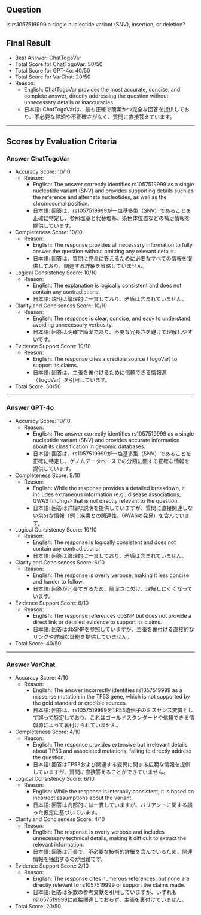 ## Question

Is rs1057519999 a single nucleotide variant (SNV), insertion, or deletion?

## Final Result

- Best Answer: ChatTogoVar
- Total Score for ChatTogoVar: 50/50
- Total Score for GPT-4o: 40/50
- Total Score for VarChat: 20/50
- Reason:
  - English: ChatTogoVar provides the most accurate, concise, and complete answer, directly addressing the question without unnecessary details or inaccuracies.
  - 日本語: ChatTogoVarは、最も正確で簡潔かつ完全な回答を提供しており、不必要な詳細や不正確さがなく、質問に直接答えています。

---

## Scores by Evaluation Criteria

### Answer ChatTogoVar
- Accuracy Score: 10/10
  - Reason: 
    - English: The answer correctly identifies rs1057519999 as a single nucleotide variant (SNV) and provides supporting details such as the reference and alternate nucleotides, as well as the chromosomal position.
    - 日本語: 回答は、rs1057519999が一塩基多型（SNV）であることを正確に特定し、参照塩基と代替塩基、染色体位置などの補足情報を提供しています。
- Completeness Score: 10/10
  - Reason: 
    - English: The response provides all necessary information to fully answer the question without omitting any relevant details.
    - 日本語: 回答は、質問に完全に答えるために必要なすべての情報を提供しており、関連する詳細を省略していません。
- Logical Consistency Score: 10/10
  - Reason: 
    - English: The explanation is logically consistent and does not contain any contradictions.
    - 日本語: 説明は論理的に一貫しており、矛盾は含まれていません。
- Clarity and Conciseness Score: 10/10
  - Reason: 
    - English: The response is clear, concise, and easy to understand, avoiding unnecessary verbosity.
    - 日本語: 回答は明確で簡潔であり、不要な冗長さを避けて理解しやすいです。
- Evidence Support Score: 10/10
  - Reason: 
    - English: The response cites a credible source (TogoVar) to support its claims.
    - 日本語: 回答は、主張を裏付けるために信頼できる情報源（TogoVar）を引用しています。
- Total Score: 50/50

---

### Answer GPT-4o
- Accuracy Score: 10/10
  - Reason: 
    - English: The answer correctly identifies rs1057519999 as a single nucleotide variant (SNV) and provides accurate information about its classification in genomic databases.
    - 日本語: 回答は、rs1057519999が一塩基多型（SNV）であることを正確に特定し、ゲノムデータベースでの分類に関する正確な情報を提供しています。
- Completeness Score: 8/10
  - Reason: 
    - English: While the response provides a detailed breakdown, it includes extraneous information (e.g., disease associations, GWAS findings) that is not directly relevant to the question.
    - 日本語: 回答は詳細な説明を提供していますが、質問に直接関連しない余分な情報（例：疾患との関連性、GWASの発見）を含んでいます。
- Logical Consistency Score: 10/10
  - Reason: 
    - English: The response is logically consistent and does not contain any contradictions.
    - 日本語: 回答は論理的に一貫しており、矛盾は含まれていません。
- Clarity and Conciseness Score: 6/10
  - Reason: 
    - English: The response is overly verbose, making it less concise and harder to follow.
    - 日本語: 回答が冗長すぎるため、簡潔さに欠け、理解しにくくなっています。
- Evidence Support Score: 6/10
  - Reason: 
    - English: The response references dbSNP but does not provide a direct link or detailed evidence to support its claims.
    - 日本語: 回答はdbSNPを参照していますが、主張を裏付ける直接的なリンクや詳細な証拠を提供していません。
- Total Score: 40/50

---

### Answer VarChat
- Accuracy Score: 4/10
  - Reason: 
    - English: The answer incorrectly identifies rs1057519999 as a missense mutation in the TP53 gene, which is not supported by the gold standard or credible sources.
    - 日本語: 回答は、rs1057519999をTP53遺伝子のミスセンス変異として誤って特定しており、これはゴールドスタンダードや信頼できる情報源によって裏付けられていません。
- Completeness Score: 4/10
  - Reason: 
    - English: The response provides extensive but irrelevant details about TP53 and associated mutations, failing to directly address the question.
    - 日本語: 回答はTP53および関連する変異に関する広範な情報を提供していますが、質問に直接答えることができていません。
- Logical Consistency Score: 6/10
  - Reason: 
    - English: While the response is internally consistent, it is based on incorrect assumptions about the variant.
    - 日本語: 回答は内部的には一貫していますが、バリアントに関する誤った仮定に基づいています。
- Clarity and Conciseness Score: 4/10
  - Reason: 
    - English: The response is overly verbose and includes unnecessary technical details, making it difficult to extract the relevant information.
    - 日本語: 回答は冗長で、不必要な技術的詳細を含んでいるため、関連情報を抽出するのが困難です。
- Evidence Support Score: 2/10
  - Reason: 
    - English: The response cites numerous references, but none are directly relevant to rs1057519999 or support the claims made.
    - 日本語: 回答は多数の参考文献を引用していますが、いずれもrs1057519999に直接関連しておらず、主張を裏付けていません。
- Total Score: 20/50